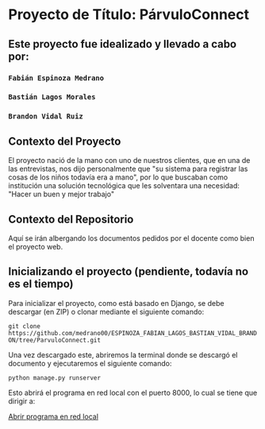 # Proyecto de Título: PárvuloConnect

## Este proyecto fue idealizado y llevado a cabo por:

### `Fabián Espinoza Medrano`
### `Bastián Lagos Morales`
### `Brandon Vidal Ruiz`

## Contexto del Proyecto

El proyecto nació de la mano con uno de nuestros clientes, que en una de las entrevistas, nos dijo personalmente que "su sistema para registrar las cosas de los niños todavía era a mano", por lo que buscaban como institución una solución tecnológica que les solventara una necesidad: "Hacer un buen y mejor trabajo"

## Contexto del Repositorio

Aquí se irán albergando los documentos pedidos por el docente como bien el proyecto web.

## Inicializando el proyecto (pendiente, todavía no es el tiempo)

Para inicializar el proyecto, como está basado en Django, se debe descargar (en ZIP) o clonar mediante el siguiente comando:

`git clone https://github.com/medrano00/ESPINOZA_FABIAN_LAGOS_BASTIAN_VIDAL_BRANDON/tree/ParvuloConnect.git`

Una vez descargado este, abriremos la terminal donde se descargó el documento y ejecutaremos el siguiente comando:

`python manage.py runserver`

Esto abrirá el programa en red local con el puerto 8000, lo cual se tiene que dirigir a:

[Abrir programa en red local](http://localhost:8000/)
